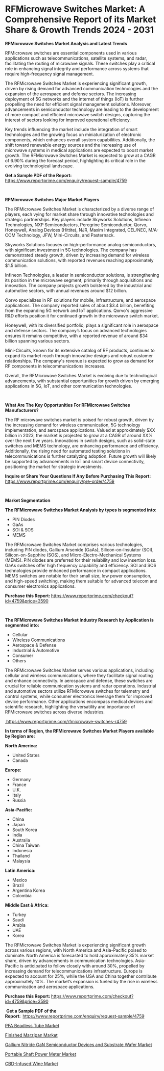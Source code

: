 <p><h1>RFMicrowave Switches Market: A Comprehensive Report of its Market Share & Growth Trends 2024 - 2031</h1></p><p><strong>RFMicrowave Switches Market Analysis and Latest Trends</strong></p>
<p><p>RFMicrowave switches are essential components used in various applications such as telecommunications, satellite systems, and radar, facilitating the routing of microwave signals. These switches play a critical role in enhancing signal integrity and performance across systems that require high-frequency signal management.</p><p>The RFMicrowave Switches Market is experiencing significant growth, driven by rising demand for advanced communication technologies and the expansion of the aerospace and defense sectors. The increasing deployment of 5G networks and the internet of things (IoT) is further propelling the need for efficient signal management solutions. Moreover, advancements in semiconductor technology are leading to the development of more compact and efficient microwave switch designs, capturing the interest of sectors looking for improved operational efficiency.</p><p>Key trends influencing the market include the integration of smart technologies and the growing focus on miniaturization of electronic components, which enhances overall system capabilities. Additionally, the shift toward renewable energy sources and the increasing use of microwave systems in medical applications are expected to boost market growth. The RFMicrowave Switches Market is expected to grow at a CAGR of 6.90% during the forecast period, highlighting its critical role in the evolving technological landscape.</p></p>
<p><strong>Get a Sample PDF of the Report:&nbsp;</strong> <a href="https://www.reportprime.com/enquiry/request-sample/4759?utm_campaign=1135&utm_medium=2&utm_source=Github&utm_content=ia&utm_term=10102024&utm_id=rfmicrowave-switches">https://www.reportprime.com/enquiry/request-sample/4759</a></p>
<p>&nbsp;</p>
<p><strong>RFMicrowave Switches Major Market Players</strong></p>
<p><p>The RFMicrowave Switches Market is characterized by a diverse range of players, each vying for market share through innovative technologies and strategic partnerships. Key players include Skyworks Solutions, Infineon Technologies, NXP Semiconductors, Peregrine Semiconductor, Qorvo, Honeywell, Analog Devices (Hittite), NJR, Maxim Integrated, CEL/NEC, M/A-COM Technology, JFW, Mini-Circuits, and Pasternack.</p><p>Skyworks Solutions focuses on high-performance analog semiconductors, with significant investment in 5G technologies. The company has demonstrated steady growth, driven by increasing demand for wireless communication solutions, with reported revenues reaching approximately $1.5 billion.</p><p>Infineon Technologies, a leader in semiconductor solutions, is strengthening its position in the microwave segment, primarily through acquisitions and innovation. The company projects growth bolstered by the industrial and automotive sectors, with annual revenues around $12 billion.</p><p>Qorvo specializes in RF solutions for mobile, infrastructure, and aerospace applications. The company reported sales of about $3.4 billion, benefiting from the expanding 5G network and IoT applications. Qorvo's aggressive R&D efforts position it for continued growth in the microwave switch market.</p><p>Honeywell, with its diversified portfolio, plays a significant role in aerospace and defense sectors. The company’s focus on advanced technologies ensures it remains competitive, with a reported revenue of around $34 billion spanning various sectors.</p><p>Mini-Circuits, known for its extensive catalog of RF products, continues to expand its market reach through innovative designs and robust customer relationships. The company's revenue is expected to grow as demand for RF components in telecommunications increases.</p><p>Overall, the RFMicrowave Switches Market is evolving due to technological advancements, with substantial opportunities for growth driven by emerging applications in 5G, IoT, and other communication technologies.</p></p>
<p>&nbsp;</p>
<p><strong>What Are The Key Opportunities For RFMicrowave Switches Manufacturers?</strong></p>
<p><p>The RF microwave switches market is poised for robust growth, driven by the increasing demand for wireless communication, 5G technology implementation, and aerospace applications. Valued at approximately $XX billion in 2023, the market is projected to grow at a CAGR of around XX% over the next five years. Innovations in switch designs, such as solid-state switches and MEMS technology, are enhancing performance and efficiency. Additionally, the rising need for automated testing solutions in telecommunications is further catalyzing adoption. Future growth will likely be supported by advancements in IoT and smart device connectivity, positioning the market for strategic investments.</p></p>
<p><strong>Inquire or Share Your Questions If Any Before Purchasing This Report:</strong> <a href="https://www.reportprime.com/enquiry/pre-order/4759?utm_campaign=1135&utm_medium=2&utm_source=Github&utm_content=ia&utm_term=10102024&utm_id=rfmicrowave-switches">https://www.reportprime.com/enquiry/pre-order/4759</a></p>
<p>&nbsp;</p>
<p><strong>Market Segmentation</strong></p>
<p><strong>The RFMicrowave Switches Market Analysis by types is segmented into:</strong></p>
<p><ul><li>PIN Diodes</li><li>GaAs</li><li>SOI & SOS</li><li>MEMS</li></ul></p>
<p><p>The RFMicrowave Switches Market comprises various technologies, including PIN diodes, Gallium Arsenide (GaAs), Silicon-on-Insulator (SOI), Silicon-on-Sapphire (SOS), and Micro-Electro-Mechanical Systems (MEMS). PIN diodes are preferred for their reliability and low insertion loss. GaAs switches offer high frequency capability and efficiency. SOI and SOS technologies provide enhanced performance in compact applications. MEMS switches are notable for their small size, low power consumption, and high-speed switching, making them suitable for advanced telecom and consumer electronics applications.</p></p>
<p><strong>Purchase this Report:&nbsp;</strong><a href="https://www.reportprime.com/checkout?id=4759&price=3590&utm_campaign=1135&utm_medium=2&utm_source=Github&utm_content=ia&utm_term=10102024&utm_id=rfmicrowave-switches">https://www.reportprime.com/checkout?id=4759&price=3590</a></p>
<p>&nbsp;</p>
<p><strong>The RFMicrowave Switches Market Industry Research by Application is segmented into:</strong></p>
<p><ul><li>Cellular</li><li>Wireless Communications</li><li>Aerospace & Defense</li><li>Industrial & Automotive</li><li>Consumer</li><li>Others</li></ul></p>
<p><p>The RFMicrowave Switches Market serves various applications, including cellular and wireless communications, where they facilitate signal routing and enhance connectivity. In aerospace and defense, these switches are crucial for reliable communication systems and radar operations. Industrial and automotive sectors utilize RFMicrowave switches for telemetry and control systems, while consumer electronics leverage them for improved device performance. Other applications encompass medical devices and scientific research, highlighting the versatility and importance of RFMicrowave switches across diverse industries.</p></p>
<p><a href="https://www.reportprime.com/rfmicrowave-switches-r4759?utm_campaign=1135&utm_medium=2&utm_source=Github&utm_content=ia&utm_term=10102024&utm_id=rfmicrowave-switches">&nbsp;https://www.reportprime.com/rfmicrowave-switches-r4759</a></p>
<p><strong>In terms of Region, the RFMicrowave Switches Market Players available by Region are:</strong></p>
<p>
    <p> <strong> North America: </strong>
        <ul>
            <li>United States</li>
            <li>Canada</li>
        </ul>
        </p> 
    <p> <strong> Europe: </strong>
        <ul>
            <li>Germany</li>
            <li>France</li>
            <li>U.K.</li>
            <li>Italy</li>
            <li>Russia</li>
        </ul>
        </p> 
    <p> <strong> Asia-Pacific: </strong>
        <ul>
            <li>China</li>
            <li>Japan</li>
            <li>South Korea</li>
            <li>India</li>
            <li>Australia</li>
            <li>China Taiwan</li>
            <li>Indonesia</li>
            <li>Thailand</li>
            <li>Malaysia</li>
        </ul>
        </p> 
    <p> <strong> Latin America: </strong>
        <ul>
            <li>Mexico</li>
            <li>Brazil</li>
            <li>Argentina Korea</li>
            <li>Colombia</li>
        </ul>
        </p> 
    <p> <strong> Middle East & Africa: </strong>
        <ul>
            <li>Turkey</li>
            <li>Saudi</li>
            <li>Arabia</li>
            <li>UAE</li>
            <li>Korea</li>
        </ul>
    </p>
    </p>
<p><p>The RFMicrowave Switches Market is experiencing significant growth across various regions, with North America and Asia-Pacific poised to dominate. North America is forecasted to hold approximately 35% market share, driven by advancements in communication technologies. Asia-Pacific is anticipated to follow closely with around 30%, propelled by increasing demand for telecommunications infrastructure. Europe is expected to account for 25%, while the USA and China together contribute approximately 10%. The market’s expansion is fueled by the rise in wireless communication and aerospace applications.</p></p>
<p><strong>Purchase this Report: </strong><a href="https://www.reportprime.com/checkout?id=4759&price=3590&utm_campaign=1135&utm_medium=2&utm_source=Github&utm_content=ia&utm_term=10102024&utm_id=rfmicrowave-switches">https://www.reportprime.com/checkout?id=4759&price=3590</a></p>
<p>&nbsp;<strong>Get a Sample PDF of the Report:&nbsp;&nbsp;</strong><a href="https://www.reportprime.com/enquiry/request-sample/4759?utm_campaign=1135&utm_medium=2&utm_source=Github&utm_content=ia&utm_term=10102024&utm_id=rfmicrowave-switches">https://www.reportprime.com/enquiry/request-sample/4759</a></p>
<p><strong></strong></p>
<p><p><a href="https://www.linkedin.com/pulse/pfa-beadless-tube-industry-sector-market-dynamics-future-ydcjf?utm_campaign=1135&utm_medium=2&utm_source=Github&utm_content=ia&utm_term=10102024&utm_id=rfmicrowave-switches">PFA Beadless Tube Market</a></p><p><a href="https://issuu.com/reportprime-2/docs/finished-marzipan-market-size-2030._3704ec5ae250d7?utm_campaign=1135&utm_medium=2&utm_source=Github&utm_content=ia&utm_term=10102024&utm_id=rfmicrowave-switches">Finished Marzipan Market</a></p><p><a href="https://github.com/ambertqocronceb/Market-Research-Report-List-1/blob/main/gallium-nitride-gan-semiconductor-devices-and-substrate-wafer-market.md?utm_campaign=1135&utm_medium=2&utm_source=Github&utm_content=ia&utm_term=10102024&utm_id=rfmicrowave-switches">Gallium Nitride GaN Semiconductor Devices and Substrate Wafer Market</a></p><p><a href="https://github.com/gretaakardljz/Market-Research-Report-List-1/blob/main/portable-shaft-power-meter-market.md?utm_campaign=1135&utm_medium=2&utm_source=Github&utm_content=ia&utm_term=10102024&utm_id=rfmicrowave-switches">Portable Shaft Power Meter Market</a></p><p><a href="https://issuu.com/reportprime-2/docs/cbd-infused-wine-market-size-2030.p_c987d45b32d884?utm_campaign=1135&utm_medium=2&utm_source=Github&utm_content=ia&utm_term=10102024&utm_id=rfmicrowave-switches">CBD-Infused Wine Market</a></p></p>